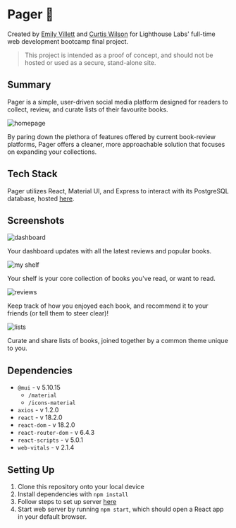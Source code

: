 # Pager 📖

Created by [Emily Villett](https://github.com/MeowPup) and [Curtis Wilson](https://github.com/curtis-wils0n) for Lighthouse Labs' full-time web development bootcamp final project.

> This project is intended as a proof of concept, and should not be hosted or used as a secure, stand-alone site.

## Summary

Pager is a simple, user-driven social media platform designed for readers to collect, review, and curate lists of their favourite books.

![homepage](image)

By paring down the plethora of features offered by current book-review platforms, Pager offers a cleaner, more approachable solution that focuses on expanding your collections.

## Tech Stack

Pager utilizes React, Material UI, and Express to interact with its PostgreSQL database, hosted [here](https://github.com/curtis-wils0n/pager-api).

## Screenshots

![dashboard](image)

Your dashboard updates with all the latest reviews and popular books.

![my shelf](image)

Your shelf is your core collection of books you've read, or want to read.

![reviews](image)

Keep track of how you enjoyed each book, and recommend it to your friends (or tell them to steer clear)!

![lists](image)

Curate and share lists of books, joined together by a common theme unique to you.

## Dependencies

- `@mui` - v 5.10.15
  - `/material`
  - `/icons-material`
- `axios` - v 1.2.0
- `react` - v 18.2.0
- `react-dom` - v 18.2.0
- `react-router-dom` - v 6.4.3
- `react-scripts` - v 5.0.1
- `web-vitals` - v 2.1.4

## Setting Up
1. Clone this repository onto your local device
2. Install dependencies with `npm install`
3. Follow steps to set up server [here](https://github.com/curtis-wils0n/pager-api)
4. Start web server by running `npm start`, which should open a React app in your default browser.